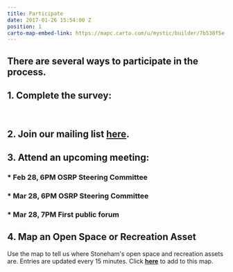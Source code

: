 ```yaml
---
title: Participate
date: 2017-01-26 15:54:00 Z
position: 1
carto-map-embed-link: https://mapc.carto.com/u/mystic/builder/7b538f5e-e1b5-11e6-ab3d-0e233c30368f/embed
---
```


## There are several ways to participate in the process.

## **1. Complete the survey:**

<script>(function(t,e,o,s){var n,c,i;t.SMCX=t.SMCX||[],e.getElementById(s)||(n=e.getElementsByTagName(o),c=n[n.length-1],i=e.createElement(o),i.type="text/javascript",i.async=!0,i.id=s,i.src=["https:"===location.protocol?"https://":"http://","widget.surveymonkey.com/collect/website/js/gvkOfdMSpcq7Kt3g7tkW6n3jFiCo_2BLG4sb_2FiDReY3alxUfogCEDqSwsJRmjT5yhE.js"].join(""),c.parentNode.insertBefore(i,c))})(window,document,"script","smcx-sdk");</script><br>


## **2. Join our mailing list [here](http://mapc.ma/stonehamosrp-mail).**

## **3. Attend an upcoming meeting:**

### * Feb 28, 6PM OSRP Steering Committee
### * Mar 28, 6PM OSRP Steering Committee
### * Mar 28, 7PM First public forum

## **4. Map an Open Space or Recreation Asset**

Use the map to tell us where Stoneham's open space and recreation assets are. Entries are updated every 15 minutes. Click  **[here](https://app.localdata.com/mobile/#stoneham-osrp)** to add to this map.